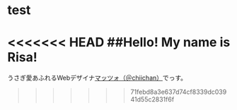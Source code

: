 # test

<<<<<<< HEAD
##Hello! My name is Risa!
=======
うさぎ愛あふれるWebデザイナ[マッツォ（＠chiichan）](https://twitter.com/chiichan)でっす。
>>>>>>> 71febd8a3e637d74cf8339dc03941d55c2831f6f
